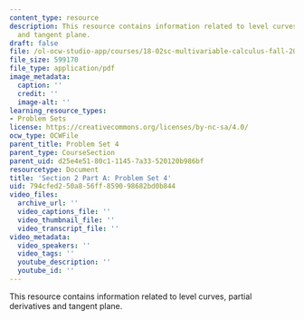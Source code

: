 ```yaml
---
content_type: resource
description: This resource contains information related to level curves, partial derivatives
  and tangent plane.
draft: false
file: /ol-ocw-studio-app/courses/18-02sc-multivariable-calculus-fall-2010/794cfed250a856ff859098682bd0b844_MIT18_02SC_pset4.pdf
file_size: 599170
file_type: application/pdf
image_metadata:
  caption: ''
  credit: ''
  image-alt: ''
learning_resource_types:
- Problem Sets
license: https://creativecommons.org/licenses/by-nc-sa/4.0/
ocw_type: OCWFile
parent_title: Problem Set 4
parent_type: CourseSection
parent_uid: d25e4e51-80c1-1145-7a33-520120b986bf
resourcetype: Document
title: 'Section 2 Part A: Problem Set 4'
uid: 794cfed2-50a8-56ff-8590-98682bd0b844
video_files:
  archive_url: ''
  video_captions_file: ''
  video_thumbnail_file: ''
  video_transcript_file: ''
video_metadata:
  video_speakers: ''
  video_tags: ''
  youtube_description: ''
  youtube_id: ''
---
```

This resource contains information related to level curves, partial derivatives and tangent plane.